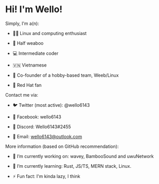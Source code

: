 # Hi! I'm Wello!

Simply, I'm a(n):

* 🧑‍💻 Linux and computing enthusiast

* 🥳 Half weaboo

* 💻 Intermediate coder

* 🇻🇳 Vietnamese

* 🐧 Co-founder of a hobby-based team, Weeb/Linux

* 🤠 Red Hat fan

Contact me via:

* 🐦 Twitter (most active): @wello6143

* 📘 Facebook: wello6143

* 💬 Discord: Wello6143#2455

* 📧 Email: wello6143@outlook.com

More information (based on GitHub recommendation):

* 🔭 I’m currently working on: wavey, BambooSound and uwuNetwork

* 🌱 I’m currently learning: Rust, JS/TS, MERN stack, Linux.

* ⚡ Fun fact: I'm kinda lazy, I think
